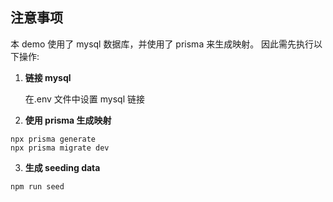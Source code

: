 ## 注意事项

本 demo 使用了 mysql 数据库，并使用了 prisma 来生成映射。
因此需先执行以下操作:

1. **链接 mysql**

   在.env 文件中设置 mysql 链接

2. **使用 prisma 生成映射**

```
npx prisma generate
npx prisma migrate dev
```

3. **生成 seeding data**

```
npm run seed
```

